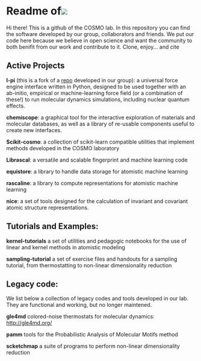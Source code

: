 # Readme of![](./cosmo-logo.png)

Hi there! This is a github of the COSMO lab. In this repository you can find the software developed by our group, collaborators and friends. We put our code here because we believe in open science and want the community to both benifit from our work and contribute to it. Clone, enjoy... and cite

## Active Projects

**I-pi** (this is a fork of a [repo](https://github.com/i-pi/) developed in our group):
	 a universal force engine interface written in Python, designed to be used together with an ab-initio, empirical or machine-learning force field (or a combination of these!) to run molecular dynamics simulations, including nuclear quantum effects.

**chemiscope**:
	a graphical tool for the interactive exploration of materials and molecular databases, as well as a library of re-usable components useful to create new interfaces.	

**Scikit-cosmo**:
	a collection of scikit-learn compatible utilities that implement methods developed in the COSMO laboratory

**Librascal**:
	 a versatile and scalable fingerprint and machine learning code

**equistore**:
	a library to handle data storage for atomistic machine learning

**rascaline**:
	a library to compute representations for atomistic machine learning

**nice**:
	a set of tools designed for the calculation of invariant and covariant atomic structure representations. 

## Tutorials and Examples:



**kernel-tutorials**
	a set of utilities and pedagogic notebooks for the use of linear and kernel methods in atomistic modeling

**sampling-tutorial**
	a set of exercise files and handouts for a sampling tutorial, from thermostatting to non-linear dimensionality reduction

## Legacy code:

We list below a collection of legacy codes and tools developed in our lab. They are functional and working, but no longer maintened. 

**gle4md**
	colored-noise thermostats for molecular dynamics: http://gle4md.org/

**pamm**
	tools for the Probabilistic Analysis of Molecular Motifs method

**scketchmap**
	a suite of programs to perform non-linear dimensionality reduction 
